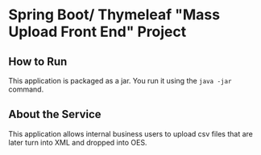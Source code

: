 # Spring Boot/ Thymeleaf "Mass Upload Front End" Project

## How to Run 

This application is packaged as a jar. You run it using the ```java -jar``` command.

## About the Service

This application allows internal business users to upload csv files that are later turn into XML and dropped into OES. 